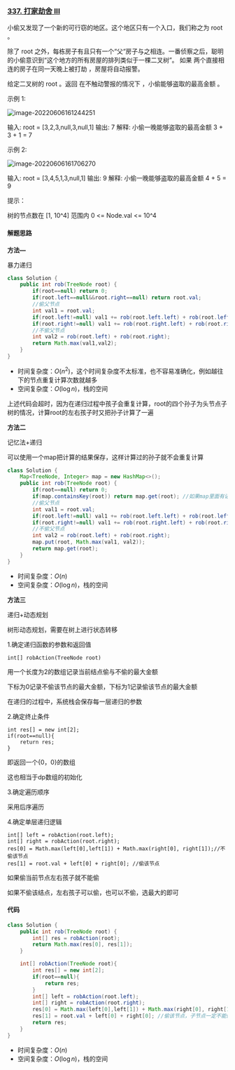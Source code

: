 ### [337. 打家劫舍 III](https://leetcode.cn/problems/house-robber-iii/)

小偷又发现了一个新的可行窃的地区。这个地区只有一个入口，我们称之为 root 。

除了 root 之外，每栋房子有且只有一个“父“房子与之相连。一番侦察之后，聪明的小偷意识到“这个地方的所有房屋的排列类似于一棵二叉树”。 如果 两个直接相连的房子在同一天晚上被打劫 ，房屋将自动报警。

给定二叉树的 root 。返回 在不触动警报的情况下 ，小偷能够盗取的最高金额 。

 

示例 1:

![image-20220606161244251](https://palepics.oss-cn-guangzhou.aliyuncs.com/img/202206061612308.png) 

输入: root = [3,2,3,null,3,null,1]
输出: 7 
解释: 小偷一晚能够盗取的最高金额 3 + 3 + 1 = 7

示例 2:

![image-20220606161706270](https://palepics.oss-cn-guangzhou.aliyuncs.com/img/202206061617309.png) 

输入: root = [3,4,5,1,3,null,1]
输出: 9
解释: 小偷一晚能够盗取的最高金额 4 + 5 = 9


提示：

树的节点数在 [1, 10^4] 范围内
0 <= Node.val <= 10^4

#### 解题思路

**方法—**

暴力递归

```java
class Solution {
    public int rob(TreeNode root) {
        if(root==null) return 0;
        if(root.left==null&&root.right==null) return root.val;
        //偷父节点
        int val1 = root.val;
        if(root.left!=null) val1 += rob(root.left.left) + rob(root.left.right);
        if(root.right!=null) val1 += rob(root.right.left) + rob(root.right.right);
        //不偷父节点
        int val2 = rob(root.left) + rob(root.right);
        return Math.max(val1,val2);
    }
}
```

- 时间复杂度：$O(n^2)$，这个时间复杂度不太标准，也不容易准确化，例如越往下的节点重复计算次数就越多
- 空间复杂度：$O(\log n)$，栈的空间

上述代码会超时，因为在递归过程中孩子会重复计算，root的四个孙子为头节点子树的情况，计算root的左右孩子时又把孙子计算了一遍



**方法二**

记忆法+递归

可以使用一个map把计算的结果保存，这样计算过的孙子就不会重复计算

```java
class Solution {
    Map<TreeNode, Integer> map = new HashMap<>();
    public int rob(TreeNode root) {
        if(root==null) return 0;
        if(map.containsKey(root)) return map.get(root); //如果map里面有记录直接返回
        //偷父节点
        int val1 = root.val;
        if(root.left!=null) val1 += rob(root.left.left) + rob(root.left.right);
        if(root.right!=null) val1 += rob(root.right.left) + rob(root.right.right);
        //不偷父节点
        int val2 = rob(root.left) + rob(root.right);
        map.put(root, Math.max(val1, val2));
        return map.get(root);
    }
}
```

- 时间复杂度：$O(n)$
- 空间复杂度：$O(\log n)$，栈的空间



**方法三**

递归+动态规划

树形动态规划，需要在树上进行状态转移

1.确定递归函数的参数和返回值

```
int[] robAction(TreeNode root)
```

用一个长度为2的数组记录当前结点偷与不偷的最大金额

下标为0记录不偷该节点的最大金额，下标为1记录偷该节点的最大金额

在递归的过程中，系统栈会保存每一层递归的参数

2.确定终止条件

```
int res[] = new int[2];
if(root==null){
    return res;
}
```

即返回一个{0，0}的数组

这也相当于dp数组的初始化

3.确定遍历顺序

采用后序遍历

4.确定单层递归逻辑

```
int[] left = robAction(root.left);
int[] right = robAction(root.right);
res[0] = Math.max(left[0],left[1]) + Math.max(right[0], right[1]);//不偷该节点
res[1] = root.val + left[0] + right[0]; //偷该节点
```

如果偷当前节点左右孩子就不能偷

如果不偷该结点，左右孩子可以偷，也可以不偷，选最大的即可



#### 代码

```java
class Solution {
    public int rob(TreeNode root) {
        int[] res = robAction(root);
        return Math.max(res[0], res[1]);
    }

    int[] robAction(TreeNode root){
        int res[] = new int[2];
        if(root==null){
            return res;
        }
        int[] left = robAction(root.left);
        int[] right = robAction(root.right);
        res[0] = Math.max(left[0],left[1]) + Math.max(right[0], right[1]);//不偷该节点，子节点可以偷或者不偷
        res[1] = root.val + left[0] + right[0]; //偷该节点，子节点一定不能偷
        return res;
    }
}
```

- 时间复杂度：$O(n)$
- 空间复杂度：$O(\log n)$，栈的空间

